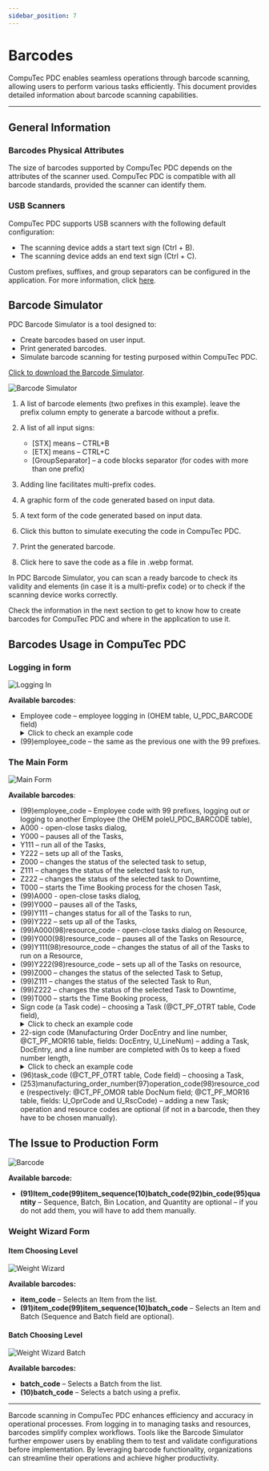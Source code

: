 ```yaml
---
sidebar_position: 7
---
```


# Barcodes

CompuTec PDC enables seamless operations through barcode scanning, allowing users to perform various tasks efficiently. This document provides detailed information about barcode scanning capabilities.

---

## General Information

### Barcodes Physical Attributes

The size of barcodes supported by CompuTec PDC depends on the attributes of the scanner used. CompuTec PDC is compatible with all barcode standards, provided the scanner can identify them.

### USB Scanners

CompuTec PDC supports USB scanners with the following default configuration:

- The scanning device adds a start text sign (Ctrl + B).
- The scanning device adds an end text sign (Ctrl + C).

Custom prefixes, suffixes, and group separators can be configured in the application. For more information, click [here](./setting-up-the-application/overview.md#ct-labels-settings).

## Barcode Simulator

PDC Barcode Simulator is a tool designed to:

- Create barcodes based on user input.
- Print generated barcodes.
- Simulate barcode scanning for testing purposed within CompuTec PDC.

[Click to download the Barcode Simulator](https://download.computec.one/software/pdc/tools/PDC_Barcode_Simulator.zip).

![Barcode Simulator](./media/barcodes/barcode-simulator.webp)

1. A list of barcode elements (two prefixes in this example). leave the prefix column empty to generate a barcode without a prefix.
2. A list of all input signs:

    - \[STX\] means – CTRL+B
    - \[ETX\] means – CTRL+C
    - \[GroupSeparator\] – a code blocks separator (for codes with more than one prefix)
3. Adding line facilitates multi-prefix codes.
4. A graphic form of the code generated based on input data.
5. A text form of the code generated based on input data.
6. Click this button to simulate executing the code in CompuTec PDC.
7. Print the generated barcode.
8. Click here to save the code as a file in .webp format.

In PDC Barcode Simulator, you can scan a ready barcode to check its validity and elements (in case it is a multi-prefix code) or to check if the scanning device works correctly.

Check the information in the next section to get to know how to create barcodes for CompuTec PDC and where in the application to use it.

## Barcodes Usage in CompuTec PDC

### Logging in form

![Logging In](./media/barcodes/pdc-logging-in.webp)

**Available barcodes**:

- Employee code – employee logging in (OHEM table, U_PDC_BARCODE field)
    <details>
        <summary>Click to check an example code</summary>
        <table>
            <thead>
                <tr>
                    <th>Barcode</th>
                    <th rowspan="2">Represents</th>
                </tr>
                <tr>
                    <th>Employee code (OHEM → U_PDC_BARCODE)</th>
                </tr>
            </thead>
            <tbody>
                <tr>
                    <td>1234</td>
                    <td>Employee with code 1234</td>
                </tr>
            </tbody>
        </table>
    </details>
- (99)employee_code – the same as the previous one with the 99 prefixes.

### The Main Form

![Main Form](./media/barcodes/pdc-main-form.webp)

**Available barcodes**:

- (99)employee_code – Employee code with 99 prefixes, logging out or logging to another Employee (the OHEM poleU_PDC_BARCODE table),
- A000 - open-close tasks dialog,
- Y000 – pauses all of the Tasks,
- Y111 – run all of the Tasks,
- Y222 – sets up all of the Tasks,
- Z000 – changes the status of the selected task to setup,
- Z111 – changes the status of the selected task to run,
- Z222 – changes the status of the selected task to Downtime,
- T000 – starts the Time Booking process for the chosen Task,
- (99)A000 - open-close tasks dialog,
- (99)Y000 – pauses all of the Tasks,
- (99)Y111 – changes status for all of the Tasks to run,
- (99)Y222 – sets up all of the Tasks,
- (99)A000(98)resource_code - open-close tasks dialog on Resource,
- (99)Y000(98)resource_code – pauses all of the Tasks on Resource,
- (99)Y111(98)resource_code – changes the status of all of the Tasks to run on a Resource,
- (99)Y222(98)resource_code – sets up all of the Tasks on resource,
- (99)Z000 – changes the status of the selected Task to Setup,
- (99)Z111 – changes the status of the selected Task to Run,
- (99)Z222 – changes the status of the selected Task to Downtime,
- (99)T000 – starts the Time Booking process,
- Sign code (a Task code) – choosing a Task (@CT_PF_OTRT table, Code field),
    <details>
        <summary>Click to check an example code</summary>
        <table>
            <thead>
                <tr>
                    <th rowspan="2"></th>
                    <th>Barcode</th>
                    <th rowspan="2">Represents</th>
                </tr>
                <tr>
                    <th>Tile code (@CT_PF_OTRT→ Code)</th>
                </tr>
            </thead>
            <tbody>
                <tr>
                    <td>SQL Example</td>
                    <td>00000000000000000000000000001H</td>
                    <td>Tile with code 00000000000000000000000000001H</td>
                </tr>
                <tr>
                    <td>HANA Example</td>
                    <td>0000000001H</td>
                    <td>Tile with code 0000000001H</td>
                </tr>
            </tbody>
        </table>
    </details>
- 22-sign code (Manufacturing Order DocEntry and line number, @CT_PF_MOR16 table, fields: DocEntry, U_LineNum) – adding a Task, DocEntry, and a line number are completed with 0s to keep a fixed number length,
    <details>
        <summary>Click to check an example code</summary>
        <table>
            <thead>
                <tr>
                    <th colspan="2">Barcode</th>
                    <th rowspan="2">Represents</th>
                </tr>
                <tr>
                    <th>Manufacturing Order Document Doc Entry(11 characters)</th>
                    <th>Line number (11 characters)</th>
                </tr>
            </thead>
            <tbody>
                <tr>
                    <td>00000001234</td>
                    <td>00000000005</td>
                    <td rowspan="2">MOR doc entry 1234 and line number 5</td>
                </tr>
                <tr>
                    <td colspan="2">0000000123400000000005</td>
                </tr>
            </tbody>
        </table>
    </details>
- (96)task_code (@CT_PF_OTRT table, Code field) – choosing a Task,
- (253)manufacturing_order_number(97)operation_code(98)resource_code (respectively: @CT_PF_OMOR table DocNum field; @CT_PF_MOR16 table, fields: U_OprCode and U_RscCode) – adding a new Task; operation and resource codes are optional (if not in a barcode, then they have to be chosen manually).

## The Issue to Production Form

![Barcode](./media/barcodes/barcode.webp)

**Available barcode:**

- **(91)Item_code(99)item_sequence(10)batch_code(92)bin_code(95)quantity** – Sequence, Batch, Bin Location, and Quantity are optional – if you do not add them, you will have to add them manually.

### Weight Wizard Form

#### Item Choosing Level

![Weight Wizard](./media/barcodes/weight-wizard.webp)

**Available barcodes:**

- **item_code** – Selects an Item from the list.
- **(91)item_code(99)item_sequence(10)batch_code** – Selects an Item and Batch (Sequence and Batch field are optional).

#### Batch Choosing Level

![Weight Wizard Batch](./media/barcodes/weight-wizard-batch.webp)

**Available barcodes:**

- **batch_code** – Selects a Batch from the list.
- **(10)batch_code** – Selects a batch using a prefix.

---
Barcode scanning in CompuTec PDC enhances efficiency and accuracy in operational processes. From logging in to managing tasks and resources, barcodes simplify complex workflows. Tools like the Barcode Simulator further empower users by enabling them to test and validate configurations before implementation. By leveraging barcode functionality, organizations can streamline their operations and achieve higher productivity.
